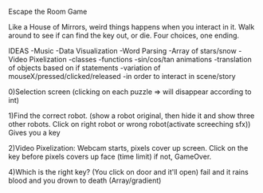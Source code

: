 Escape the Room Game

Like a House of Mirrors, weird things happens when you interact in it.
Walk around to see if can find the key out, or die.
Four choices, one ending.

IDEAS
  -Music
  -Data Visualization 
  -Word Parsing
  -Array of stars/snow
  -Video Pixelization
  -classes
  -functions
  -sin/cos/tan animations
  -translation of objects based on if statements
  -variation of mouseX/pressed/clicked/released
    -in order to interact in scene/story

0)Selection screen (clicking on each puzzle => will disappear according to int)

1)Find the correct robot. (show a robot original, then hide it and show three other robots. Click on right robot or wrong robot(activate screeching sfx)) Gives you a key

2)Video Pixelization:
  Webcam starts, pixels cover up screen. 
  Click on the key before pixels covers up face (time limit) if not, GameOver.

4)Which is the right key? (You click on door and it'll open) fail and it rains blood and you drown to death (Array/gradient)
